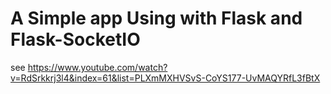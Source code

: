 # A Simple app Using with Flask and Flask-SocketIO

see https://www.youtube.com/watch?v=RdSrkkrj3l4&index=61&list=PLXmMXHVSvS-CoYS177-UvMAQYRfL3fBtX